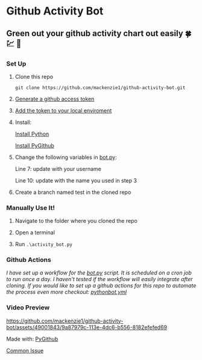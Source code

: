 # Github Activity Bot 
## Green out your github activity chart out easily :four_leaf_clover: :chart: :green_heart:

### Set Up
1. Clone this repo

    `git clone https://github.com/mackenzie1/github-activity-bot.git`

2. [Generate a github access token](https://docs.github.com/en/authentication/keeping-your-account-and-data-secure/managing-your-personal-access-tokens)

3. [Add the token to your local enviroment](https://help.knapsack.cloud/article/83-github-personal-access-tokens-local-dev)

4. Install:

   [Install Python](https://www.python.org/downloads/)
      
   [Install PyGithub](https://pygithub.readthedocs.io/en/latest/introduction.html#download-and-install)

5. Change the following variables in [bot.py](bot.py):
   
    Line 7: update with your username


    Line 10: update with the name you used in step 3

6. Create a branch named test in the cloned repo


### Manually Use It!

1. Navigate to the folder where you cloned the repo

2. Open a terminal

3. Run `.\activity_bot.py`

### Github Actions    
*I have set up a workflow for the [bot.py](bot.py) script. It is scheduled on a cron job to run once a day. I haven't tested if the workflow will easily integrate after cloning. If you would like to set up a github actions for this repo to automate the process even more checkout: [pythonbot.yml](.github/workflows/pythonbot.yml)*


### Video Preview


https://github.com/mackenzie1/github-activity-bot/assets/49001843/9a87979c-113e-4dc6-b556-8182efefed69



Made with: [PyGithub](https://pygithub.readthedocs.io/en/latest/index.html)


[Common Issue](https://stackoverflow.com/questions/68811838/refusing-to-allow-a-personal-access-token-to-create-or-update-workflow)
